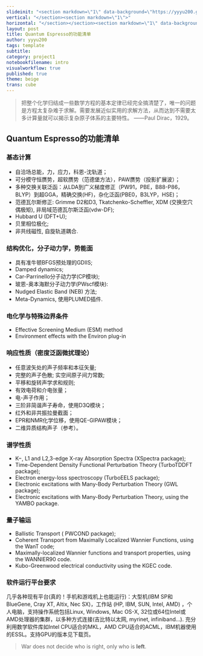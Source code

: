 ```yaml
---
slideinit: "<section markdown=\"1\" data-background=\"https://yyyu200.github.io/DFTbook/img/slidebackground.png\"><section markdown=\"1\">"
vertical: "</section><section markdown=\"1\">"
horizontal: "</section></section><section markdown=\"1\" data-background=\"https://yyyu200.github.io/DFTbook/img/slidebackground.png\"><section markdown=\"1\">"
layout: post
title: Quantum Espresso的功能清单
author: yyyu200
tags: template
subtitle: 
category: project1
notebookfilename: intro
visualworkflow: true
published: true
theme: beige
trans: cube
---
```


>把整个化学归结成一些数学方程的基本定律已经完全搞清楚了，唯一的问题是方程太复杂难于求解。需要发展近似实用的求解方法，从而达到不需要太多计算量就可以揭示复杂原子体系的主要特性。 ——Paul Dirac，1929。

## Quantum Espresso的功能清单
### 基态计算
+ 自洽场总能，力，应力，科恩-沈轨道；
+ 可分模守恒赝势，超软赝势（范德堡方法），PAW赝势（投影扩展波）；
+ 多种交换关联泛函：从LDA到广义梯度修正（PW91，PBE，B88-P86，BLYP）到超GGA，精确交换(HF)，杂化泛函(PBE0，B3LYP，HSE)；
+ 范德瓦尔斯修正: Grimme D2和D3, Tkatchenko-Scheffler, XDM (交换空穴偶极矩), 非局域范德瓦尔斯泛函(vdw-DF);
+ Hubbard U (DFT+U);
+ 贝里相位极化;
+ 非共线磁性, 自旋轨道耦合.

### 结构优化，分子动力学，势能面
+ 具有准牛顿BFGS预处理的GDIIS;
+ Damped dynamics;
+ Car-Parrinello分子动力学(CP模块);
+ 玻恩-奥本海默分子动力学(PWscf模块):
+ Nudged Elastic Band (NEB) 方法;
+ Meta-Dynamics, 使用PLUMED插件.

### 电化学与特殊边界条件
+ Effective Screening Medium (ESM) method
+ Environment effects with the Environ plug-in

### 响应性质（密度泛函微扰理论）
+ 任意波矢处的声子频率和本征矢量;
+ 完整的声子色散; 实空间原子间力常数;
+ 平移和旋转声学求和规则;
+ 有效电荷和介电张量；
+ 电-声子作用；
+ 三阶非简谐声子寿命，使用D3Q模块；
+ 红外和非共振拉曼截面；
+ EPR和NMR化学位移，使用QE-GIPAW模块；
+ 二维异质结构声子（参考）。

### 谱学性质
+ K−, L1 and L2,3-edge X-ray Absorption Spectra (XSpectra package);
+ Time-Dependent Density Functional Perturbation Theory (TurboTDDFT package);
+ Electron energy-loss spectroscopy (TurboEELS package);
+ Electronic excitations with Many-Body Perturbation Theory (GWL package);
+ Electronic excitations with Many-Body Perturbation Theory, using the YAMBO package.

### 量子输运
+ Ballistic Transport ( PWCOND package);
+ Coherent Transport from Maximally Localized Wannier Functions, using the WanT code;
+ Maximally-localized Wannier functions and transport properties, using the WANNIER90 code.
+ Kubo-Greenwood electrical conductivity using the KGEC code.

### 软件运行平台要求
几乎各种现有平台(真的！手机和游戏机上也能运行)：大型机(IBM SP和BlueGene, Cray XT, Altix, Nec SX)，工作站 (HP, IBM, SUN, Intel, AMD) ，个人电脑，支持操作系统包括Linux, Windows, Mac OS-X, 32位或64位Intel或AMD处理器的集群，以多种方式连接(吉比特以太网, myrinet, infiniband…). 充分利用数学软件库如Intel CPU适合的MKL，AMD CPU适合的ACML，IBM机器使用的ESSL。支持GPU的版本见下载页。



>War does not decide who is right, only who is **left**.
